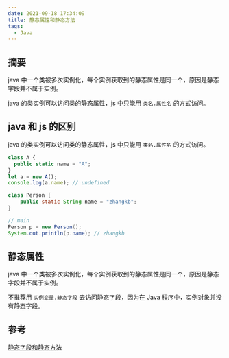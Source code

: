 ```yaml
---
date: 2021-09-18 17:34:09
title: 静态属性和静态方法
tags:
  - Java
---
```


## 摘要

java 中一个类被多次实例化，每个实例获取到的静态属性是同一个，原因是静态字段并不属于实例。

java 的类实例可以访问类的静态属性，js 中只能用 `类名.属性名` 的方式访问。

## java 和 js 的区别

java 的类实例可以访问类的静态属性，js 中只能用 `类名.属性名` 的方式访问。

```js
class A {
  public static name = "A";
}
let a = new A();
console.log(a.name); // undefined
```

```java
class Person {
    public static String name = "zhangkb";
}

// main
Person p = new Person();
System.out.println(p.name); // zhangkb
```

## 静态属性

java 中一个类被多次实例化，每个实例获取到的静态属性是同一个，原因是静态字段并不属于实例。

不推荐用 `实例变量.静态字段` 去访问静态字段，因为在 Java 程序中，实例对象并没有静态字段。

## 参考

[静态字段和静态方法](https://www.liaoxuefeng.com/wiki/1252599548343744/1260464690677856)